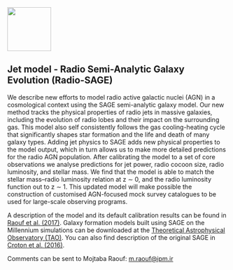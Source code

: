 
<img src="https://github.com/mojtabaraouf/sage/edit/master/Radio-SAGE-LOGO.png" width="100">

## Jet model - Radio Semi-Analytic Galaxy Evolution (Radio-SAGE)

We describe new efforts to model radio active galactic nuclei (AGN) in a cosmological context using the SAGE semi-analytic galaxy model. Our new method tracks the physical properties of radio jets in massive galaxies, including the evolution of radio lobes and their impact on the surrounding gas. This model also self consistently follows the gas cooling-heating cycle that significantly shapes star formation and the life and death of many galaxy types. Adding jet physics to SAGE adds new physical properties to the model output, which in turn allows us to make more detailed predictions for the radio AGN population. After calibrating the model to a set of core observations we analyse predictions for jet power, radio cocoon size, radio luminosity, and stellar mass. We find that the model is able to match the stellar mass–radio luminosity relation at z ∼ 0, and the radio luminosity function out to z ∼ 1. This updated model will make possible the construction of customised AGN-focused mock survey catalogues to be used for large-scale observing programs.

A description of the model and its default calibration results can be found in [Raouf et al. (2017)](https://arxiv.org/abs/1706.06595). Galaxy formation models built using SAGE on the Millennium simulations can be downloaded at the [Theoretical Astrophysical Observatory (TAO)](https://tao.asvo.org.au/). You can also find description of the original SAGE in [Croton et al. (2016)](https://arxiv.org/abs/1601.04709).

Comments can be sent to Mojtaba Raouf: m.raouf@ipm.ir 
